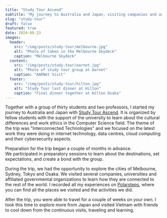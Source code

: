 ```yaml
---
title: "Study Tour Ascend"
subtitle: "My journey to Australia and Japan, visiting companies and universities to learn about cultural differences and interconnected technologies."
slug: "study-tour"
draft: false
featured: true
date: 2024-09-23
images:
  header:
    src: "/img/posts/study-tour/melbourne.jpg"
    alt: "Photo of taken in the Melbourne Skydeck"
    caption: "Melbourne Skydeck"
  content: 
    src: "/img/posts/study-tour/aarnet.jpg"
    alt: "Photo of study tour group at Aarnet"
    caption: "AARNet Visit"
  footer:
    src: "/img/posts/study-tour/hilton.jpg"
    alt: "Study Tour last dinner at Hilton"
    caption: "Final dinner together at Hilton Osaka"
---
```


Together with a group of thirty students and two professors, I started my journey to Australia and Japan with [Study Tour Ascend](https://studytourascend.com/).
It is organized by fellow students with the support of the university to learn about the cultural differences and work ethics in the Computer Science field. 
The theme of the trip was "Interconnected Technologies" and we focused on the latest work they were doing in internet technology, data centres, cloud computing and their cybersecurity aspects.

Preparation for the trip began a couple of months in advance.  
We participated in preparatory sessions to learn about the destinations, set expectations, and create a bond with the group.

During the trip, we had the opportunity to explore the cities of Melbourne, Sydney, Tokyo and Osaka.
We visited several companies, universities and affiliated governmental organizations to learn how they are connected to the rest of the world.
I recorded all my experiences on [Polarsteps](https://www.polarsteps.com/koenjdejong/14013725-studiereis), where you can find all the places we visited and the activities we did.

After the trip, you were able to travel for a couple of weeks on your own.
I took this time to explore more from Japan and visited Vietnam with friends to cool down from the continuous visits, traveling and learning.

[//]: # (Add the final book once finished. Link to it.)
